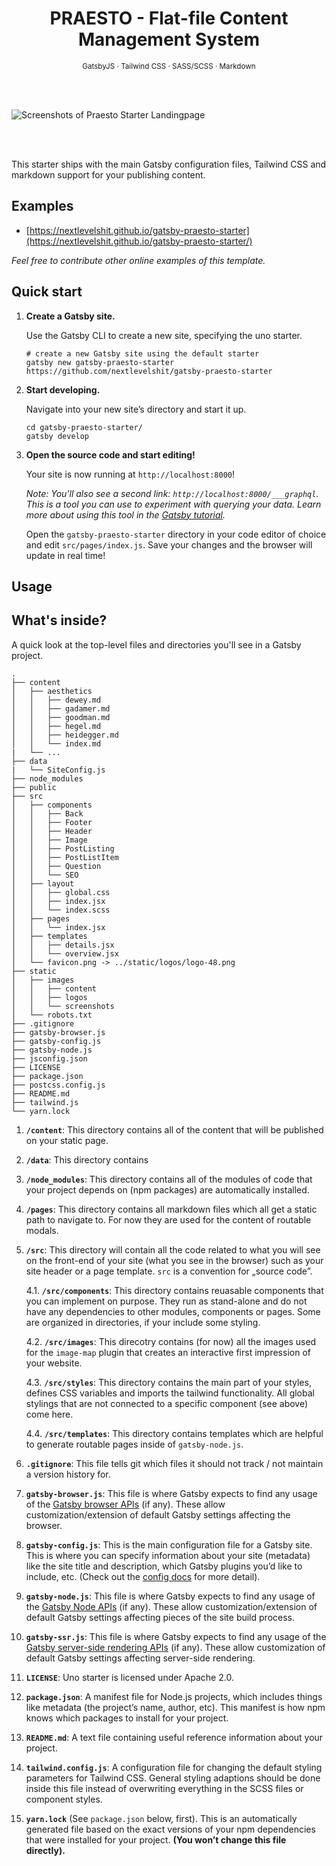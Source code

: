 <div align="center">
  <h1>PRAESTO - Flat-file Content Management System</h1>
  <sup>GatsbyJS · Tailwind CSS · SASS/SCSS · Markdown</sup>
</div>

<br><br>

![Screenshots of Praesto Starter Landingpage](./src/static/images/screenshot.png)

<br><br>

This starter ships with the main Gatsby configuration files, Tailwind CSS and markdown support for your publishing content.

## Examples

- [https://nextlevelshit.github.io/gatsby-praesto-starter](https://nextlevelshit.github.io/gatsby-praesto-starter/)

*Feel free to contribute other online examples of this template.*

## Quick start

1.  **Create a Gatsby site.**

    Use the Gatsby CLI to create a new site, specifying the uno starter.

    ```shell
    # create a new Gatsby site using the default starter
    gatsby new gatsby-praesto-starter https://github.com/nextlevelshit/gatsby-praesto-starter
    ```

1.  **Start developing.**

    Navigate into your new site’s directory and start it up.

    ```shell
    cd gatsby-praesto-starter/
    gatsby develop
    ```

1.  **Open the source code and start editing!**

    Your site is now running at `http://localhost:8000`!

    _Note: You'll also see a second link: _`http://localhost:8000/___graphql`_. This is a tool you can use to experiment with querying your data. Learn more about using this tool in the [Gatsby tutorial](https://www.gatsbyjs.org/tutorial/part-five/#introducing-graphiql)._

    Open the `gatsby-praesto-starter` directory in your code editor of choice and edit `src/pages/index.js`. Save your changes and the browser will update in real time!

## Usage



## What's inside?

A quick look at the top-level files and directories you'll see in a Gatsby project.

    .
    ├── content
    │   ├── aesthetics
    │   │   ├── dewey.md
    │   │   ├── gadamer.md
    │   │   ├── goodman.md
    │   │   ├── hegel.md
    │   │   ├── heidegger.md
    │   │   └── index.md
    |   └── ...
    ├── data
    |   └── SiteConfig.js
    ├── node_modules
    ├── public
    ├── src
    │   ├── components
    │   │   ├── Back
    │   │   ├── Footer
    │   │   ├── Header
    │   │   ├── Image
    │   │   ├── PostListing
    │   │   ├── PostListItem
    │   │   ├── Question
    │   │   └── SEO
    │   ├── layout
    │   │   ├── global.css
    │   │   ├── index.jsx
    │   │   └── index.scss
    │   ├── pages
    │   │   └── index.jsx
    │   ├── templates
    │   │   ├── details.jsx
    │   │   └── overview.jsx
    │   └── favicon.png -> ../static/logos/logo-48.png
    ├── static
    │   ├── images
    │   │   ├── content
    │   │   ├── logos
    │   │   └── screenshots
    │   └── robots.txt
    ├── .gitignore
    ├── gatsby-browser.js
    ├── gatsby-config.js
    ├── gatsby-node.js
    ├── jsconfig.json
    ├── LICENSE
    ├── package.json
    ├── postcss.config.js
    ├── README.md
    ├── tailwind.js
    └── yarn.lock

1.  **`/content`**: This directory contains all of the content that will be published on your static page.

2.  **`/data`**: This directory contains

3.  **`/node_modules`**: This directory contains all of the modules of code that your project depends on (npm packages) are automatically installed.

3.  **`/pages`**: This directory contains all markdown files which all get a static path to navigate to. For now they are used for the content of routable modals.

4.  **`/src`**: This directory will contain all the code related to what you will see on the front-end of your site (what you see in the browser) such as your site header or a page template. `src` is a convention for „source code”.

    4.1. **`/src/components`**: This directory contains reuasable components that you can implement on purpose. They run as stand-alone and do not have any dependencies to other modules, components or pages. Some are organized in directories, if your include some styling.
 
    4.2. **`/src/images`**: This direcotry contains (for now) all the images used for the `image-map` plugin that creates an interactive first impression of your website.
 
    4.3. **`/src/styles`**: This directory contains the main part of your styles, defines CSS variables and imports the tailwind functionality. All global stylings that are not connected to a specific component (see above) come here.
 
    4.4. **`/src/templates`**: This directory contains templates which are helpful to generate routable pages inside of `gatsby-node.js`.

5.  **`.gitignore`**: This file tells git which files it should not track / not maintain a version history for.

6.  **`gatsby-browser.js`**: This file is where Gatsby expects to find any usage of the [Gatsby browser APIs](https://www.gatsbyjs.org/docs/browser-apis/) (if any). These allow customization/extension of default Gatsby settings affecting the browser.

7.  **`gatsby-config.js`**: This is the main configuration file for a Gatsby site. This is where you can specify information about your site (metadata) like the site title and description, which Gatsby plugins you’d like to include, etc. (Check out the [config docs](https://www.gatsbyjs.org/docs/gatsby-config/) for more detail).

8.  **`gatsby-node.js`**: This file is where Gatsby expects to find any usage of the [Gatsby Node APIs](https://www.gatsbyjs.org/docs/node-apis/) (if any). These allow customization/extension of default Gatsby settings affecting pieces of the site build process.

9.  **`gatsby-ssr.js`**: This file is where Gatsby expects to find any usage of the [Gatsby server-side rendering APIs](https://www.gatsbyjs.org/docs/ssr-apis/) (if any). These allow customization of default Gatsby settings affecting server-side rendering.

9.  **`LICENSE`**: Uno starter is licensed under Apache 2.0.

10. **`package.json`**: A manifest file for Node.js projects, which includes things like metadata (the project’s name, author, etc). This manifest is how npm knows which packages to install for your project.

11. **`README.md`**: A text file containing useful reference information about your project.

12. **`tailwind.config.js`**: A configuration file for changing the default styling parameters for Tailwind CSS. General styling adaptions should be done inside this file instead of overwriting everything in the SCSS files or component styles.

13. **`yarn.lock`** (See `package.json` below, first). This is an automatically generated file based on the exact versions of your npm dependencies that were installed for your project. **(You won’t change this file directly).**


